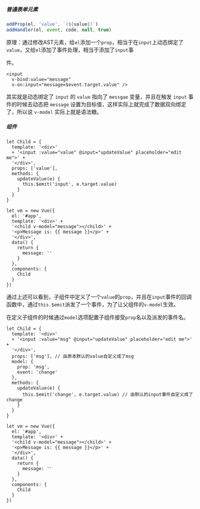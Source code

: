 ##### 普通表单元素

```javascript
addProp(el, 'value', `(${value})`)
addHandler(el, event, code, null, true)
```

原理：通过修改AST元素，给`el`添加一个`prop`，相当于在`input`上动态绑定了`value`，又给`el`添加了事件处理，相当于添加了`input`事

件。

```heml
<input
  v-bind:value="message"
  v-on:input="message=$event.target.value" />
```

其实就是动态绑定了 `input` 的 `value` 指向了 `messgae` 变量，并且在触发 `input` 事件的时候去动态把 `message` 设置为目标值，这样实际上就完成了数据双向绑定了，所以说 `v-model` 实际上就是语法糖。

##### 组件

```vue
let Child = {
  template: '<div>'
  + '<input :value="value" @input="updateValue" placeholder="edit me">' +
  '</div>',
  props: ['value'],
  methods: {
    updateValue(e) {
      this.$emit('input', e.target.value)
    }
  }
}

let vm = new Vue({
  el: '#app',
  template: '<div>' +
  '<child v-model="message"></child>' +
  '<p>Message is: {{ message }}</p>' +
  '</div>',
  data() {
    return {
      message: ''
    }
  },
  components: {
    Child
  }
})
```

通过上述可以看到，子组件中定义了一个`value`的`prop`，并且在`input`事件的回调函数中，通过`this.$emit`派发了一个事件，为了让父组件的`v-model`生效。

在定义子组件的时候通过`model`选项配置子组件接受`prop`名以及派发的事件名。

```vue
let Child = {
  template: '<div>'
  + '<input :value="msg" @input="updateValue" placeholder="edit me">' +
  '</div>',
  props: ['msg'], // 由原本默认的value自定义成了msg
  model: {
    prop: 'msg',
    event: 'change'
  },
  methods: {
    updateValue(e) {
      this.$emit('change', e.target.value) // 由默认的input事件自定义成了change
    }
  }
}

let vm = new Vue({
  el: '#app',
  template: '<div>' +
  '<child v-model="message"></child>' +
  '<p>Message is: {{ message }}</p>' +
  '</div>',
  data() {
    return {
      message: ''
    }
  },
  components: {
    Child
  }
})
```

